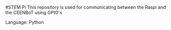 #STEM Pi
This repository is used for communicating between the Raspi and the CEENBoT 
using GPIO's

Language: Python
